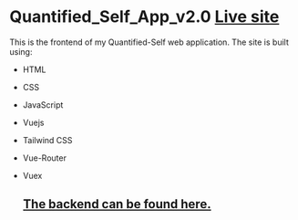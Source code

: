 # Quantified_Self_App_v2.0 <a href='https://trackerfriend.netlify.app' target='_blank'>Live site</a>

This is the frontend of my Quantified-Self web application. The site is built using:
- HTML
- CSS
- JavaScript
- Vuejs
- Tailwind CSS
- Vue-Router
- Vuex

  ## <a href='#'>The backend can be found here.</a>
